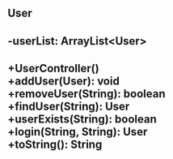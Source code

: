 User
--
-userList: ArrayList&lt;User&gt;
--
+UserController() <br/>
+addUser(User): void <br/>
+removeUser(String): boolean <br/>
+findUser(String): User <br/>
+userExists(String): boolean <br/>
+login(String, String): User <br/>
+toString(): String
--
